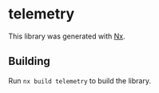 # telemetry

This library was generated with [Nx](https://nx.dev).

## Building

Run `nx build telemetry` to build the library.
